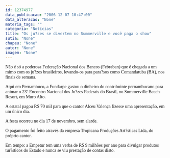 ```yaml
---
id: 12374977
data_publicacao: "2006-12-07 10:47:00"
data_alteracao: "None"
materia_tags: ""
categoria: "Notícias"
title: "Os ju?zes se divertem no Summerville e você paga o show"
sutia: "None"
chapeu: "None"
autor: "None"
imagem: "None"
---
```

<p><P><FONT face=Verdana>Não é só a poderosa Federação Nacional dos Bancos (Febraban) que é chegada a um mimo com os ju?zes brasileiros, levando-os para para?sos como Comandatuba (BA), nos finais de semana.</FONT></P></p>
<p><P><FONT face=Verdana>Aqui em Pernambuco, a Fundarpe gastou o dinheiro do contribuinte pernambucano para animar o 23º Encontro Nacional dos Ju?zes Federais do Brasil, no Summerville Beach Resort, em Muro Alto.</FONT></P></p>
<p><P><FONT face=Verdana>A estatal pagou R$ 70 mil para que o cantor Alceu Valença fizesse uma apresentação, em um único dia.</FONT></P></p>
<p><P><FONT face=Verdana>A festa ocorreu no dia 17 de novembro, sem alarde.</FONT></P></p>
<p><P><FONT face=Verdana>O pagamento foi feito através da empresa Tropicana Produções Art?sticas Ltda, do próprio cantor.</FONT></P></p>
<p><P><FONT face=Verdana>Em tempo: a Empetur tem uma verba de R$ 9 milhões por ano para divulgar produtos tur?sticos do Estado e nunca se viu prestação de contas disto.</FONT></P> </p>
